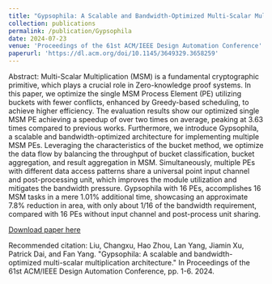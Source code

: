 ```yaml
---
title: "Gypsophila: A Scalable and Bandwidth-Optimized Multi-Scalar Multiplication Architecture"
collection: publications
permalink: /publication/Gypsophila
date: 2024-07-23
venue: 'Proceedings of the 61st ACM/IEEE Design Automation Conference'
paperurl: 'https://dl.acm.org/doi/10.1145/3649329.3658259'
---
```


Abstract: Multi-Scalar Multiplication (MSM) is a fundamental cryptographic primitive, which plays a crucial role in Zero-knowledge proof systems. In this paper, we optimize the single MSM Process Element (PE) utilizing buckets with fewer conflicts, enhanced by Greedy-based scheduling, to achieve higher efficiency. The evaluation results show our optimized single MSM PE achieving a speedup of over two times on average, peaking at 3.63 times compared to previous works. Furthermore, we introduce Gypsophila, a scalable and bandwidth-optimized architecture for implementing multiple MSM PEs. Leveraging the characteristics of the bucket method, we optimize the data flow by balancing the throughput of bucket classification, bucket aggregation, and result aggregation in MSM. Simultaneously, multiple PEs with different data access patterns share a universal point input channel and post-processing unit, which improves the module utilization and mitigates the bandwidth pressure. Gypsophila with 16 PEs, accomplishes 16 MSM tasks in a mere 1.01% additional time, showcasing an approximate 7.8% reduction in area, with only about 1/16 of the bandwidth requirement, compared with 16 PEs without input channel and post-process unit sharing.

[Download paper here](http://AustinLiu01.github.io/files/Gypsophila.pdf)

Recommended citation: Liu, Changxu, Hao Zhou, Lan Yang, Jiamin Xu, Patrick Dai, and Fan Yang. "Gypsophila: A scalable and bandwidth-optimized multi-scalar multiplication architecture." In Proceedings of the 61st ACM/IEEE Design Automation Conference, pp. 1-6. 2024.
